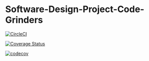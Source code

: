 # Software-Design-Project-Code-Grinders




[![CircleCI](https://circleci.com/gh/rinae-hub/Software-Design-Project-Code-Grinders.svg?style=svg&circle-token=<YOUR_STATUS_API_TOKEN>)](https://app.circleci.com/github/rinae-hub/Software-Design-Project-Code-Grinders/pipelines)

[![Coverage Status](https://coveralls.io/repos/github/rinae-hub/Software-Design-Project-Code-Grinders/badge.svg?branch=master)](https://coveralls.io/github/rinae-hub/Software-Design-Project-Code-Grinders?branch=master)

[![codecov](https://codecov.io/gh/rinae-hub/Software-Design-Project-Code-Grinders/branch/master/graph/badge.svg)](https://codecov.io/gh/rinae-hub/Software-Design-Project-Code-Grinders)
